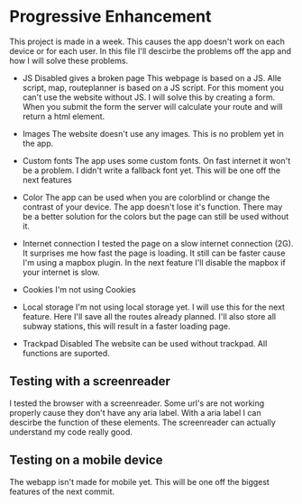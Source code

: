 # Progressive Enhancement
This project is made in a week. This causes the app doesn't work on each device or for each user. In this file I'll descirbe the problems off the app and how I will solve these problems.

* JS Disabled gives a broken page
This webpage is based on a JS. Alle script, map, routeplanner is based on a JS script. For this moment you can't use the website without JS. I will solve this by creating a form. When you submit the form the server will calculate your route and will return a html element.

* Images
The website doesn't use any images. This is no problem yet in the app.

* Custom fonts
The app uses some custom fonts. On fast internet it won't be a problem. I didn't write a fallback font yet. This will be one off the next features

* Color
The app can be used when you are colorblind or change the contrast of your device. The app doesn't lose it's function. There may be a better solution for the colors but the page can still be used without it.

* Internet connection
I tested the page on a slow internet connection (2G). It surprises me how fast the page is loading. It still can be faster cause I'm using a mapbox plugin. In the next feature I'll disable the mapbox if your internet is slow.

* Cookies
I'm not using Cookies

* Local storage
I'm not using local storage yet. I will use this for the next feature. Here I'll save all the routes already planned. I'll also store all subway stations, this will result in a faster loading page.

* Trackpad Disabled
The website can be used without trackpad. All functions are suported.


## Testing with a screenreader
I tested the browser with a screenreader. Some url's are not working properly cause they don't have any aria label. With a aria label I can descirbe the function of these elements. The screenreader can actually understand my code really good.

## Testing on a mobile device
The webapp isn't made for mobile yet. This will be one off the biggest features of the next commit.
